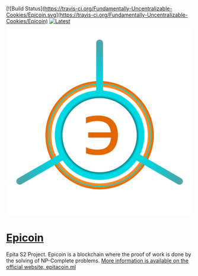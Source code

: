 [![Build Status](https://travis-ci.org/Fundamentally-Uncentralizable-Cookies/Epicoin.svg](https://travis-ci.org/Fundamentally-Uncentralizable-Cookies/Epicoin) [![Latest](http://github-release-version.herokuapp.com/github/Fundamentally-Uncentralizable-Cookies/Epicoin/release.svg?style=flat)](https://github.com/Fundamentally-Uncentralizable-Cookies/Epicoin/releases/latest)

[![Logo](LOGO.png)](https://epitacoin.ml)
# [Epicoin](https://epitacoin.ml)
Epita S2 Project. Epicoin is a blockchain where the proof of work is done by the solving of NP-Complete problems.
[More information is available on the official website, epitacoin.ml](https://epitacoin.ml)
